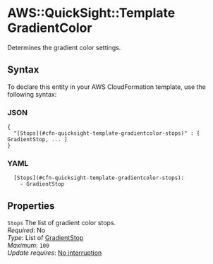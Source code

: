 # AWS::QuickSight::Template GradientColor<a name="aws-properties-quicksight-template-gradientcolor"></a>

Determines the gradient color settings\.

## Syntax<a name="aws-properties-quicksight-template-gradientcolor-syntax"></a>

To declare this entity in your AWS CloudFormation template, use the following syntax:

### JSON<a name="aws-properties-quicksight-template-gradientcolor-syntax.json"></a>

```
{
  "[Stops](#cfn-quicksight-template-gradientcolor-stops)" : [ GradientStop, ... ]
}
```

### YAML<a name="aws-properties-quicksight-template-gradientcolor-syntax.yaml"></a>

```
  [Stops](#cfn-quicksight-template-gradientcolor-stops):
    - GradientStop
```

## Properties<a name="aws-properties-quicksight-template-gradientcolor-properties"></a>

`Stops` <a name="cfn-quicksight-template-gradientcolor-stops"></a>
The list of gradient color stops\.  
_Required_: No  
_Type_: List of [GradientStop](aws-properties-quicksight-template-gradientstop.md)  
_Maximum_: `100`  
_Update requires_: [No interruption](https://docs.aws.amazon.com/AWSCloudFormation/latest/UserGuide/using-cfn-updating-stacks-update-behaviors.html#update-no-interrupt)
